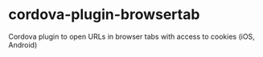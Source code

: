 # cordova-plugin-browsertab
Cordova plugin to open URLs in browser tabs with access to cookies (iOS, Android)
